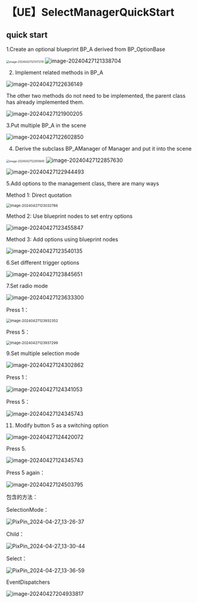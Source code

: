 # 【UE】SelectManagerQuickStart



## quick start

1.Create an optional blueprint BP_A derived from BP_OptionBase

<img src="【UE】SelectManagerQuickStart/image-20240427121317279.png" alt="image-20240427121317279" style="zoom:50%;" /> ![image-20240427121338704](【UE】SelectManagerQuickStart/image-20240427121338704.png) 

2. Implement related methods in BP_A

![image-20240427122636149](【UE】SelectManagerQuickStart/image-20240427122636149.png) 

The other two methods do not need to be implemented, the parent class has already implemented them.

![image-20240427121900205](【UE】SelectManagerQuickStart/image-20240427121900205.png) 

3.Put multiple BP_A in the scene

![image-20240427122602850](【UE】SelectManagerQuickStart/image-20240427122602850.png) 

4. Derive the subclass BP_AManager of Manager and put it into the scene

<img src="【UE】SelectManagerQuickStart/image-20240427122810645.png" alt="image-20240427122810645" style="zoom:50%;" /> ![image-20240427122857630](【UE】SelectManagerQuickStart/image-20240427122857630.png) 

 ![image-20240427122944493](【UE】SelectManagerQuickStart/image-20240427122944493.png)



5.Add options to the management class, there are many ways

Method 1: Direct quotation

<img src="【UE】SelectManagerQuickStart/image-20240427123032786.png" alt="image-20240427123032786" style="zoom:67%;" /> 

Method 2: Use blueprint nodes to set entry options

![image-20240427123455847](【UE】SelectManagerQuickStart/image-20240427123455847.png) 

Method 3: Add options using blueprint nodes

![image-20240427123540135](【UE】SelectManagerQuickStart/image-20240427123540135.png) 



6.Set different trigger options

![image-20240427123845651](【UE】SelectManagerQuickStart/image-20240427123845651.png) 



7.Set radio mode

![image-20240427123633300](【UE】SelectManagerQuickStart/image-20240427123633300.png) 

Press 1：

<img src="【UE】SelectManagerQuickStart/image-20240427123932352.png" alt="image-20240427123932352" style="zoom:67%;" /> 

Press 5：

<img src="【UE】SelectManagerQuickStart/image-20240427123937299.png" alt="image-20240427123937299" style="zoom:67%;" /> 



9.Set multiple selection mode

![image-20240427124302862](【UE】SelectManagerQuickStart/image-20240427124302862.png) 



Press 1：

![image-20240427124341053](【UE】SelectManagerQuickStart/image-20240427124341053.png) 



Press 5：

![image-20240427124345743](【UE】SelectManagerQuickStart/image-20240427124345743-1714194081466-21.png) 



11. Modify button 5 as a switching option

![image-20240427124420072](【UE】SelectManagerQuickStart/image-20240427124420072.png) 

Press 5.

![image-20240427124345743](【UE】SelectManagerQuickStart/image-20240427124345743.png)

Press 5 again：

![image-20240427124503795](【UE】SelectManagerQuickStart/image-20240427124503795.png)



包含的方法：

SelectionMode：

![PixPin_2024-04-27_13-26-37](【UE】SelectManagerQuickStart\image-20240427132637.png)

Child：

![PixPin_2024-04-27_13-30-44](【UE】SelectManagerQuickStart\image-20240427133044.png)

Select：

![PixPin_2024-04-27_13-36-59](【UE】SelectManagerQuickStart/image-20240427133659.png)

EventDispatchers

![image-20240427204933817](【UE】SelectManagerQuickStart\image-20240427204933817.png) 
